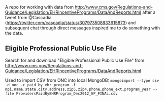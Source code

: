 A repo for working with data from http://www.cms.gov/Regulations-and-Guidance/Legislation/EHRIncentivePrograms/DataAndReports.html after a tweet from @Cascadia (https://twitter.com/cascadia/status/307973508833615873) and subsequent chat through direct messages inspired me to do something with the data.

Eligible Professional Public Use File
-------------------------------------
Search for and download "Eligible Professional Public Use File" from http://www.cms.gov/Regulations-and-Guidance/Legislation/EHRIncentivePrograms/DataAndReports.html

Used to import CSV from ONC into local MongoDB: `mongoimport --type csv -d onc -c paid_by_ehr_program -f npi,name,state,city,address,zip5,zip4,phone,phone_ext,program_year --file ProvidersPaidByEHRProgram_Dec2012_EP_FINAL.csv`
